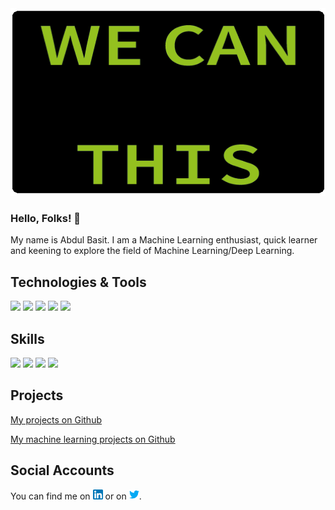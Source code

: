 
<img src="https://github.com/abdul3909/abdul3909/blob/main/source.gif" width="850" height="300"/>


### Hello, Folks! 👋

My name is Abdul Basit. I am a Machine Learning enthusiast, quick learner and keening to explore the field of Machine Learning/Deep Learning.


## Technologies & Tools
![](https://img.shields.io/badge/Code-Python-informational?style=flat&logo=appveyor&logoColor=%2303fce3&color=2bbc8a)
![](https://img.shields.io/badge/Code-C++-informational?style=flat&logo=appveyor&logoColor=%2303fce3&color=2bbc8a)
![](https://img.shields.io/badge/Code-JavaScript-informational?style=flat&logo=appveyor&logoColor=%2303fce3&color=2bbc8a)
![](https://img.shields.io/badge/Code-HTML/CSS-informational?style=flat&logo=appveyor&logoColor=%2303fce3&color=2bbc8a)
![](https://img.shields.io/badge/Tools-MySQL-informational?style=flat&logo=appveyor&logoColor=%2303fce3&color=2bbc8a)

## Skills
![](https://img.shields.io/badge/Skills-Machine%20Learning-informational)
![](https://img.shields.io/badge/Skills-Deep%20Learning-informational)
![](https://img.shields.io/badge/Skills-Data%20Science-informational)
![](https://img.shields.io/badge/Skills-Web%20Development-informational)


## Projects
[My projects on Github](https://github.com/abdul3909/Projects.git)  

[My machine learning projects on Github](https://github.com/abdul3909/Machine-Learning.git)

## Social Accounts
You can find me on [![LinkedIn][1.2]][1] or on [![Twitter][2.2]][2].

<!-- Icons -->

[2.2]: twitter.png (twitter icon without padding)
[1.2]: linkedin.png (LinkedIn icon without padding)

<!-- Links to your social media accounts -->

[2]: https://twitter.com/a_basit390
[1]: https://linkedin.com/in/abdul-basit-3909


<!--
**abdul3909/abdul3909** is a ✨ _special_ ✨ repository because its `README.md` (this file) appears on your GitHub profile.
![alt text](https://github.com/abdul3909/abdul3909/blob/main/source.gif "Header" )
Here are some ideas to get you started:
 https://twitter.com/Martin_Heinz_
- 🔭 I’m currently working on ...
- 🌱 I’m currently learning ...
- 👯 I’m looking to collaborate on ...
- 🤔 I’m looking for help with ...
- 💬 Ask me about ...
- 📫 How to reach me: ...
- 😄 Pronouns: ...
- ⚡ Fun fact: ...
-->
